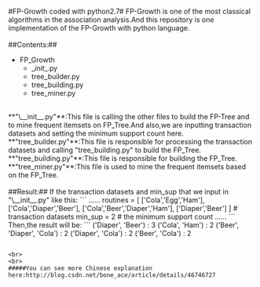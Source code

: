 #FP-Growth coded with python2.7#
FP-Growth is one of the most classical algorithms in the association analysis.And this repository is one implementation of the FP-Growth with python language.
<br>
<br>
##Contents:##
* FP_Growth
  * \__init__.py 
  * tree_builder.py 
  * tree_building.py 
  * tree_miner.py

<br>
**"\__init__.py"**:This file is calling the other files to build the FP-Tree and to mine frequent itemsets on FP_Tree.And also,we are inputting transaction datasets and setting the minimum support count here.

<br>
**"tree_builder.py"**:This file is responsible for processing the transaction datasets and calling "tree_building.py" to build the FP_Tree.

<br>
**"tree_building.py"**:This file is responsible for building the FP_Tree.

<br>
**"tree_miner.py"**:This file is used to mine the frequent itemsets based on the FP_Tree.

<br>
<br>
##Result:##
If the transaction datasets and min_sup that we input in "\__init__.py" like this:
```
......
routines = [    
           ['Cola','Egg','Ham'],
           ['Cola','Diaper','Beer'],
           ['Cola','Beer','Diaper','Ham'],
           ['Diaper','Beer']
        ]                          # transaction datasets
min_sup = 2              # the minimum support count
......
```

<br>
Then,the result will be:
```
('Diaper', 'Beer') : 3
('Cola', 'Ham') : 2
('Beer', 'Diaper', 'Cola') : 2
('Diaper', 'Cola') : 2
('Beer', 'Cola') : 2

```

<br>
<br>
#####You can see more Chinese explanation here:http://blog.csdn.net/bone_ace/article/details/46746727
